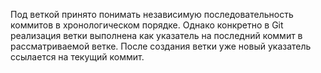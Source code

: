 Под веткой принято понимать независимую последовательность коммитов в хронологическом порядке. 
Однако конкретно в Git реализация ветки выполнена как указатель на последний коммит в рассматриваемой ветке. 
После создания ветки уже новый указатель ссылается на текущий коммит.

